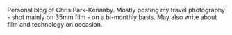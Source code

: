 Personal blog of Chris Park-Kennaby. Mostly posting my travel photography - shot mainly on 35mm film - on a bi-monthly basis. May also write about film and technology on occasion.